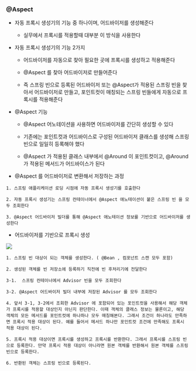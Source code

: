 ### @Aspect

* 자동 프록시 생성기의 기능 중 하나이며, 어드바이저를 생성해준다

    - 실무에서 프록시를 적용할때 대부분 이 방식을 사용한다

* 자동 프록시 생성기의 기능 2가지

    - 어드바이저를 자동으로 찾아 필요한 곳에 프록시를 생성하고 적용해준다

    - @Aspect 를 찾아 어드바이저로 만들어준다

    - 즉 스프링 빈으로 등록된 어드바이저 또는 @Aspect가 적용된 스프링 빈을 찾아서 어드바이저로 만들고, 포인트컷이 매칭되는 스프링 빈들에게 자동으로 프록시를 적용해준다

* @Aspect 기능
    
    - @Aspect 어노테이션을 사용하면 어드바이저를 간단히 생성할 수 있다

    - 기존에는 포인트컷과 어드바이스로 구성된 어드바이저 클래스를 생성해 스프링 빈으로 일일히 등록해야 했다 

    - @Aspect 가 적용된 클래스 내부에서 @Around 이 포인트컷이고, @Around 가 적용된 메서드가 어드바이스가 된다

* @Aspect 를 어드바이저로 변환해서 저장하는 과정

```
1. 스프링 애플리케이션 로딩 시점에 자동 프록시 생성기를 호출한다

2. 자동 프록시 생성기는 스프링 컨테이너에서 @Aspect 애노테이션이 붙은 스프링 빈 을 모두 조회한다

3. @Aspect 어드바이저 빌더를 통해 @Aspect 애노테이션 정보를 기반으로 어드바이저를 생성한다
```

* 어드바이저를 기반으로 프록시 생성

<img src="https://github.com/user-attachments/assets/14fdab7d-b442-499a-b340-75bd4ff82a55">

```
1. 스프링 빈 대상이 되는 객체를 생성한다. ( @Bean , 컴포넌트 스캔 모두 포함)

2. 생성된 객체를 빈 저장소에 등록하기 직전에 빈 후처리기에 전달한다

3-1.  스프링 컨테이너에서 Advisor 빈을 모두 조회한다

3-2. @Aspect 어드바이저 빌더 내부에 저장된 Advisor 를 모두 조회한다

4. 앞서 3-1, 3-2에서 조회한 Advisor 에 포함되어 있는 포인트컷을 사용해서 해당 객체가 프록시를 적용할 대상인지 아닌지 판단한다. 이때 객체의 클래스 정보는 물론이고, 해당 객체의 모든 메서드를 포인트컷에 하나하나 모두 매칭해본다. 그래서 조건이 하나라도 만족하면 프록시 적용 대상이 된다. 예를 들어서 메서드 하나만 포인트컷 조건에 만족해도 프록시 적용 대상이 된다.

5. 프록시 적용 대상이면 프록시를 생성하고 프록시를 반환한다. 그래서 프록시를 스프링 빈으로 등록한다. 만약 프록시 적용 대상이 아니라면 원본 객체를 반환해서 원본 객체를 스프링 빈으로 등록한다.

6. 반환된 객체는 스프링 빈으로 등록된다.
```
